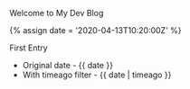 ---
---

Welcome to My Dev Blog

{% assign date = '2020-04-13T10:20:00Z' %}

First Entry

- Original date - {{ date }}
- With timeago filter - {{ date | timeago }}